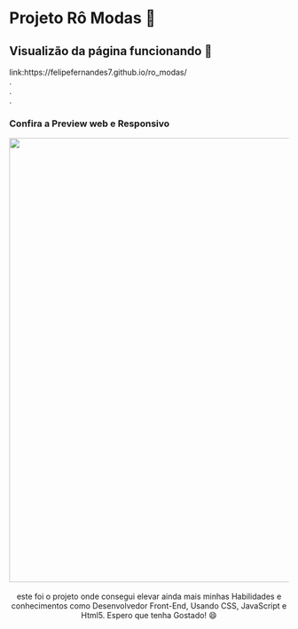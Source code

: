 
<h1>Projeto Rô Modas 👜 </h1> 
<h2>Visualizão da página funcionando 🤩</h2>
link:https://felipefernandes7.github.io/ro_modas/
</br>
.
</br>
.
</br>
.
<h3>Confira a Preview web e Responsivo</h3>

<div align = "center">
  <img src = "https://user-images.githubusercontent.com/71227873/143922264-84b8094b-5d38-4aa5-ace3-2663ca22ebbe.png" width = "800px"/>
<div/>
  </br>
  este foi o projeto onde consegui elevar ainda mais minhas Habilidades e conhecimentos como Desenvolvedor Front-End, Usando CSS, JavaScript e Html5.
  Espero que tenha Gostado! 😄
  
